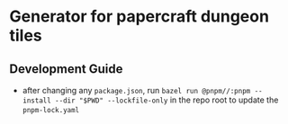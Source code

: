 # Generator for papercraft dungeon tiles

## Development Guide

- after changing any `package.json`, run `bazel run @pnpm//:pnpm -- install --dir "$PWD" --lockfile-only` in the repo root to update the `pnpm-lock.yaml`